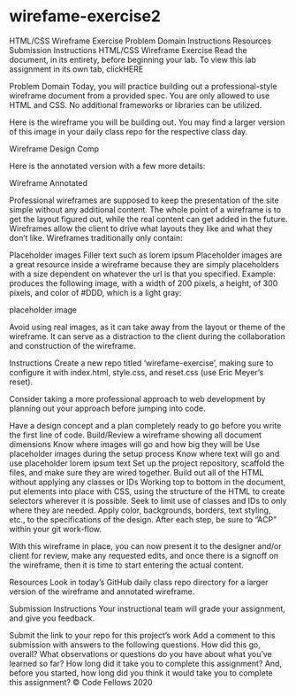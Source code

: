 # wirefame-exercise2

HTML/CSS Wireframe Exercise Problem Domain Instructions Resources Submission Instructions HTML/CSS Wireframe Exercise Read the document, in its entirety, before beginning your lab. To view this lab assignment in its own tab, clickHERE

Problem Domain Today, you will practice building out a professional-style wireframe document from a provided spec. You are only allowed to use HTML and CSS. No additional frameworks or libraries can be utilized.

Here is the wireframe you will be building out. You may find a larger version of this image in your daily class repo for the respective class day.

Wireframe Design Comp

Here is the annotated version with a few more details:

Wireframe Annotated

Professional wireframes are supposed to keep the presentation of the site simple without any additional content. The whole point of a wireframe is to get the layout figured out, while the real content can get added in the future. Wireframes allow the client to drive what layouts they like and what they don’t like. Wireframes traditionally only contain:

Placeholder images Filler text such as lorem ipsum Placeholder images are a great resource inside a wireframe because they are simply placeholders with a size dependent on whatever the url is that you specified. Example:  produces the following image, with a width of 200 pixels, a height, of 300 pixels, and color of #DDD, which is a light gray:

placeholder image

Avoid using real images, as it can take away from the layout or theme of the wireframe. It can serve as a distraction to the client during the collaboration and construction of the wireframe.

Instructions Create a new repo titled ‘wirefame-exercise’, making sure to configure it with index.html, style.css, and reset.css (use Eric Meyer’s reset).

Consider taking a more professional approach to web development by planning out your approach before jumping into code.

Have a design concept and a plan completely ready to go before you write the first line of code. Build/Review a wireframe showing all document dimensions Know where images will go and how big they will be Use placeholder images during the setup process Know where text will go and use placeholder lorem ipsum text Set up the project repository, scaffold the files, and make sure they are wired together. Build out all of the HTML without applying any classes or IDs Working top to bottom in the document, put elements into place with CSS, using the structure of the HTML to create selectors wherever it is possible. Seek to limit use of classes and IDs to only where they are needed. Apply color, backgrounds, borders, text styling, etc., to the specifications of the design. After each step, be sure to “ACP” within your git work-flow.

With this wireframe in place, you can now present it to the designer and/or client for review, make any requested edits, and once there is a signoff on the wireframe, then it is time to start entering the actual content.

Resources Look in today’s GitHub daily class repo directory for a larger version of the wireframe and annotated wireframe.

Submission Instructions Your instructional team will grade your assignment, and give you feedback.

Submit the link to your repo for this project’s work Add a comment to this submission with answers to the following questions. How did this go, overall? What observations or questions do you have about what you’ve learned so far? How long did it take you to complete this assignment? And, before you started, how long did you think it would take you to complete this assignment? © Code Fellows 2020